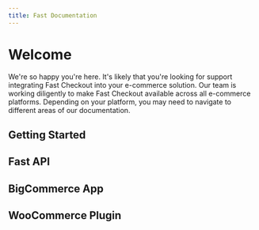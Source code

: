 ```yaml
---
title: Fast Documentation
---
```


# Welcome

We're so happy you're here. It's likely that you're looking for support integrating Fast Checkout into your e-commerce solution. Our team is working diligently to make Fast Checkout available across all e-commerce platforms. Depending on your platform, you may need to navigate to different areas of our documentation. 

## Getting Started

## Fast API

## BigCommerce App

## WooCommerce Plugin

